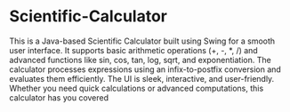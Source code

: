 # Scientific-Calculator

This is a Java-based Scientific Calculator built using Swing for a smooth user interface. It supports basic arithmetic operations (+, -, *, /) and advanced functions like sin, cos, tan, log, sqrt, and exponentiation. The calculator processes expressions using an infix-to-postfix conversion and evaluates them efficiently. The UI is sleek, interactive, and user-friendly. Whether you need quick calculations or advanced computations, this calculator has you covered
